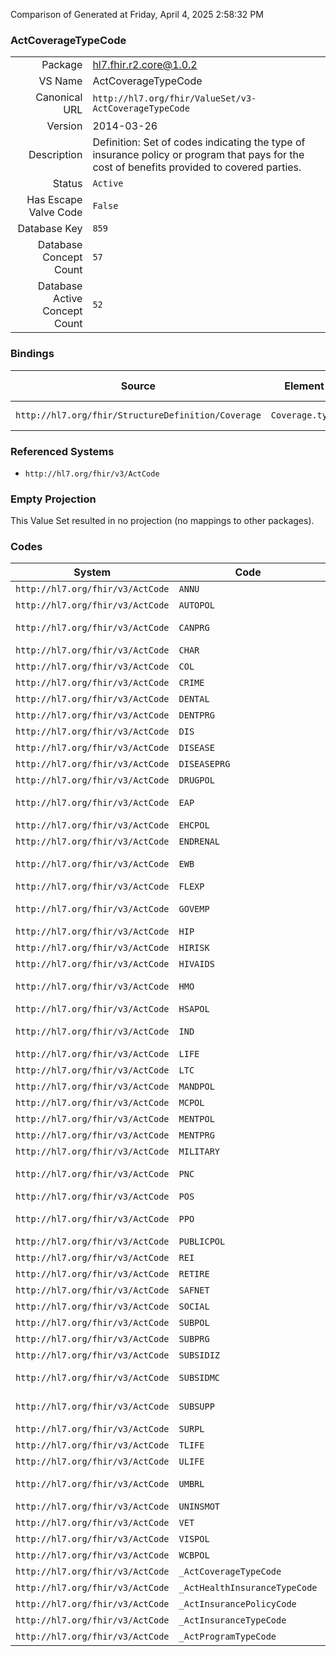 Comparison of 
Generated at Friday, April 4, 2025 2:58:32 PM

### ActCoverageTypeCode

|      |     |
| ---: | --- |
| Package | hl7.fhir.r2.core@1.0.2 |
| VS Name | ActCoverageTypeCode |
| Canonical URL | `http://hl7.org/fhir/ValueSet/v3-ActCoverageTypeCode` |
| Version | 2014-03-26 |
| Description | Definition: Set of codes indicating the type of insurance policy or program that pays for the cost of benefits provided to covered parties. |
| Status | `Active` |
| Has Escape Valve Code | `False` |
| Database Key | `859` |
| Database Concept Count | `57` |
| Database Active Concept Count | `52` |
### Bindings

| Source | Element | Binding | Strength | Element Short |
| ------ | ------- | ------- | -------- | ------------- |
| `http://hl7.org/fhir/StructureDefinition/Coverage` | `Coverage.type` | `http://hl7.org/fhir/ValueSet/v3-ActCoverageTypeCode` | `Example` | Type of coverage |

### Referenced Systems

* `http://hl7.org/fhir/v3/ActCode`
### Empty Projection

This Value Set resulted in no projection (no mappings to other packages).

### Codes

| System | Code | Display |
| ------ | ---- | ------- |
| `http://hl7.org/fhir/v3/ActCode` | `ANNU` | annuity policy |
| `http://hl7.org/fhir/v3/ActCode` | `AUTOPOL` | automobile |
| `http://hl7.org/fhir/v3/ActCode` | `CANPRG` | women's cancer detection program |
| `http://hl7.org/fhir/v3/ActCode` | `CHAR` | charity program |
| `http://hl7.org/fhir/v3/ActCode` | `COL` | collision coverage policy |
| `http://hl7.org/fhir/v3/ActCode` | `CRIME` | crime victim program |
| `http://hl7.org/fhir/v3/ActCode` | `DENTAL` | dental care policy |
| `http://hl7.org/fhir/v3/ActCode` | `DENTPRG` | dental program |
| `http://hl7.org/fhir/v3/ActCode` | `DIS` | disability insurance policy |
| `http://hl7.org/fhir/v3/ActCode` | `DISEASE` | disease specific policy |
| `http://hl7.org/fhir/v3/ActCode` | `DISEASEPRG` | public health program |
| `http://hl7.org/fhir/v3/ActCode` | `DRUGPOL` | drug policy |
| `http://hl7.org/fhir/v3/ActCode` | `EAP` | employee assistance program |
| `http://hl7.org/fhir/v3/ActCode` | `EHCPOL` | extended healthcare |
| `http://hl7.org/fhir/v3/ActCode` | `ENDRENAL` | end renal program |
| `http://hl7.org/fhir/v3/ActCode` | `EWB` | employee welfare benefit plan policy |
| `http://hl7.org/fhir/v3/ActCode` | `FLEXP` | flexible benefit plan policy |
| `http://hl7.org/fhir/v3/ActCode` | `GOVEMP` | government employee health program |
| `http://hl7.org/fhir/v3/ActCode` | `HIP` | health insurance plan policy |
| `http://hl7.org/fhir/v3/ActCode` | `HIRISK` | high risk pool program |
| `http://hl7.org/fhir/v3/ActCode` | `HIVAIDS` | HIV-AIDS program |
| `http://hl7.org/fhir/v3/ActCode` | `HMO` | health maintenance organization policy |
| `http://hl7.org/fhir/v3/ActCode` | `HSAPOL` | health spending account |
| `http://hl7.org/fhir/v3/ActCode` | `IND` | indigenous peoples health program |
| `http://hl7.org/fhir/v3/ActCode` | `LIFE` | life insurance policy |
| `http://hl7.org/fhir/v3/ActCode` | `LTC` | long term care policy |
| `http://hl7.org/fhir/v3/ActCode` | `MANDPOL` | mandatory health program |
| `http://hl7.org/fhir/v3/ActCode` | `MCPOL` | managed care policy |
| `http://hl7.org/fhir/v3/ActCode` | `MENTPOL` | mental health policy |
| `http://hl7.org/fhir/v3/ActCode` | `MENTPRG` | mental health program |
| `http://hl7.org/fhir/v3/ActCode` | `MILITARY` | military health program |
| `http://hl7.org/fhir/v3/ActCode` | `PNC` | property and casualty insurance policy |
| `http://hl7.org/fhir/v3/ActCode` | `POS` | point of service policy |
| `http://hl7.org/fhir/v3/ActCode` | `PPO` | preferred provider organization policy |
| `http://hl7.org/fhir/v3/ActCode` | `PUBLICPOL` | public healthcare |
| `http://hl7.org/fhir/v3/ActCode` | `REI` | reinsurance policy |
| `http://hl7.org/fhir/v3/ActCode` | `RETIRE` | retiree health program |
| `http://hl7.org/fhir/v3/ActCode` | `SAFNET` | safety net clinic program |
| `http://hl7.org/fhir/v3/ActCode` | `SOCIAL` | social service program |
| `http://hl7.org/fhir/v3/ActCode` | `SUBPOL` | substance use policy |
| `http://hl7.org/fhir/v3/ActCode` | `SUBPRG` | substance use program |
| `http://hl7.org/fhir/v3/ActCode` | `SUBSIDIZ` | subsidized health program |
| `http://hl7.org/fhir/v3/ActCode` | `SUBSIDMC` | subsidized managed care program |
| `http://hl7.org/fhir/v3/ActCode` | `SUBSUPP` | subsidized supplemental health program |
| `http://hl7.org/fhir/v3/ActCode` | `SURPL` | surplus line insurance policy |
| `http://hl7.org/fhir/v3/ActCode` | `TLIFE` | term life insurance policy |
| `http://hl7.org/fhir/v3/ActCode` | `ULIFE` | universal life insurance policy |
| `http://hl7.org/fhir/v3/ActCode` | `UMBRL` | umbrella liability insurance policy |
| `http://hl7.org/fhir/v3/ActCode` | `UNINSMOT` | uninsured motorist policy |
| `http://hl7.org/fhir/v3/ActCode` | `VET` | veteran health program |
| `http://hl7.org/fhir/v3/ActCode` | `VISPOL` | vision care policy |
| `http://hl7.org/fhir/v3/ActCode` | `WCBPOL` | worker's compensation |
| `http://hl7.org/fhir/v3/ActCode` | `_ActCoverageTypeCode` | ActCoverageTypeCode |
| `http://hl7.org/fhir/v3/ActCode` | `_ActHealthInsuranceTypeCode` | ActHealthInsuranceTypeCode |
| `http://hl7.org/fhir/v3/ActCode` | `_ActInsurancePolicyCode` | ActInsurancePolicyCode |
| `http://hl7.org/fhir/v3/ActCode` | `_ActInsuranceTypeCode` | ActInsuranceTypeCode |
| `http://hl7.org/fhir/v3/ActCode` | `_ActProgramTypeCode` | ActProgramTypeCode |
